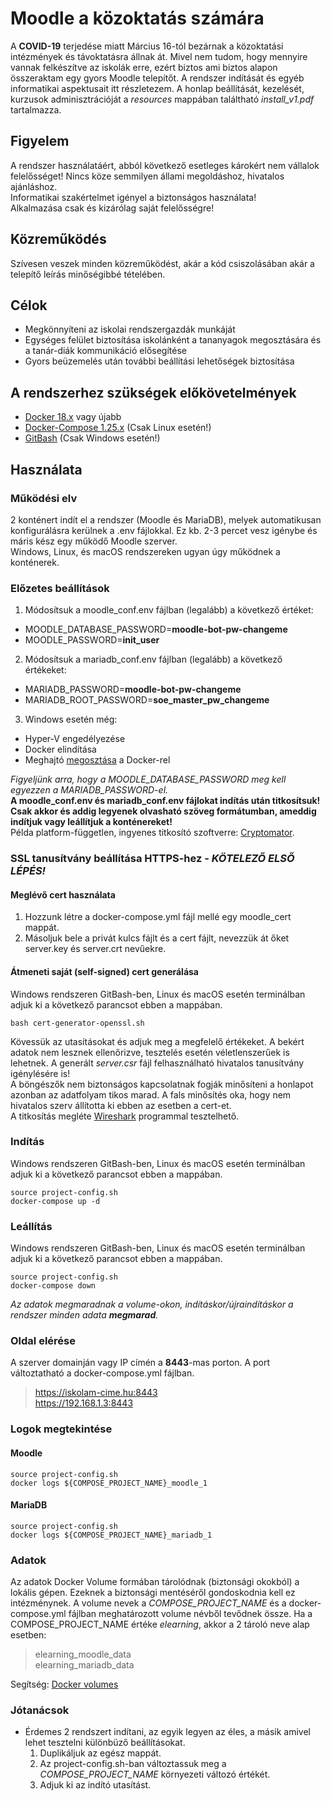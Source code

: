 # Moodle a közoktatás számára

A **COVID-19** terjedése miatt Március 16-tól bezárnak a közoktatási intézmények és távoktatásra állnak át. Mivel nem tudom, hogy mennyire vannak felkészítve az iskolák erre, ezért biztos ami biztos alapon összeraktam egy gyors Moodle telepítőt. A rendszer indítását és egyéb informatikai aspektusait itt részletezem. A honlap beállítását, kezelését, kurzusok adminisztrációját a _resources_ mappában találtható _install_v1.pdf_ tartalmazza.

## Figyelem
A rendszer használatáért, abból következő esetleges károkért nem vállalok felelősséget! Nincs köze semmilyen állami megoldáshoz, hivatalos ajánláshoz. <br>
Informatikai szakértelmet igényel a biztonságos használata!<br>
Alkalmazása csak és kizárólag saját felelősségre!

## Közreműködés
Szívesen veszek minden közreműködést, akár a kód csiszolásában akár a telepítő leírás minőségibbé tételében.

## Célok
- Megkönnyíteni az iskolai rendszergazdák munkáját
- Egységes felület biztosítása iskolánként a tananyagok megosztására és a tanár-diák kommunikáció elősegítése
- Gyors beüzemelés után további beállítási lehetőségek biztosítása

## A rendszerhez szükségek előkövetelmények
- [Docker 18.x](https://docs.docker.com/install/) vagy újabb
- [Docker-Compose 1.25.x](https://docs.docker.com/compose/install/) (Csak Linux esetén!)
- [GitBash](https://gitforwindows.org/) (Csak Windows esetén!)

## Használata
### Működési elv
2 konténert indít el a rendszer (Moodle és MariaDB), melyek automatikusan konfigurálásra kerülnek a .env fájlokkal. Ez kb. 2-3 percet vesz igénybe és máris kész egy működő Moodle szerver.<br>
Windows, Linux, és macOS rendszereken ugyan úgy működnek a konténerek.
### Előzetes beállítások
1. Módosítsuk a moodle_conf.env fájlban (legalább) a következő értéket: <br>
  - MOODLE_DATABASE_PASSWORD=**moodle-bot-pw-changeme**
  - MOODLE_PASSWORD=**init_user**
2. Módosítsuk a mariadb_conf.env fájlban (legalább) a következő értékeket: <br>
  - MARIADB_PASSWORD=**moodle-bot-pw-changeme**
  - MARIADB_ROOT_PASSWORD=**soe_master_pw_changeme**
3. Windows esetén még:
  - Hyper-V engedélyezése
  - Docker elindítása
  - Meghajtó [megosztása](https://docs.docker.com/docker-for-windows/#docker-settings-dialog) a Docker-rel

_Figyeljünk arra, hogy a MOODLE_DATABASE_PASSWORD meg kell egyezzen a MARIADB_PASSWORD-el._<br>
**A moodle_conf.env és mariadb_conf.env fájlokat indítás után titkosítsuk! Csak akkor és addig legyenek olvasható szöveg formátumban, ameddig indítjuk vagy leállítjuk a konténereket!** <br> Példa platform-független, ingyenes titkosító szoftverre: [Cryptomator](https://cryptomator.org/).

### SSL tanusítvány beállítása HTTPS-hez - **_KÖTELEZŐ ELSŐ LÉPÉS!_**
#### Meglévő cert használata
1. Hozzunk létre a docker-compose.yml fájl mellé egy moodle_cert mappát.
2. Másoljuk bele a privát kulcs fájlt és a cert fájlt, nevezzük át őket server.key és server.crt nevűekre.

#### Átmeneti saját (self-signed) cert generálása
Windows rendszeren GitBash-ben, Linux és macOS esetén terminálban adjuk ki a következő parancsot ebben a mappában.
```
bash cert-generator-openssl.sh
```
Kövessük az utasításokat és adjuk meg a megfelelő értékeket. A bekért adatok nem lesznek ellenőrizve, tesztelés esetén véletlenszerűek is lehetnek. A generált _server.csr_ fájl felhasználható hivatalos tanusítvány igénylésére is! <br> A böngészők nem biztonságos kapcsolatnak fogják minősíteni a honlapot azonban az adatfolyam tikos marad. A fals minősítés oka, hogy nem hivatalos szerv állította ki ebben az esetben a cert-et. <br> A titkosítás megléte [Wireshark](https://www.wireshark.org/) programmal tesztelhető.

### Indítás
Windows rendszeren GitBash-ben, Linux és macOS esetén terminálban adjuk ki a következő parancsot ebben a mappában.
```
source project-config.sh
docker-compose up -d
```

### Leállítás
Windows rendszeren GitBash-ben, Linux és macOS esetén terminálban adjuk ki a következő parancsot ebben a mappában.
```
source project-config.sh
docker-compose down
```
_Az adatok megmaradnak a volume-okon, indításkor/újraindításkor a rendszer minden adata **megmarad**._

### Oldal elérése
A szerver domainján vagy IP címén a **8443**-mas porton. A port változtatható a docker-compose.yml fájlban.
> https://iskolam-cime.hu:8443 <br>
> https://192.168.1.3:8443 <br>

### Logok megtekintése
#### Moodle
```
source project-config.sh
docker logs ${COMPOSE_PROJECT_NAME}_moodle_1
```

#### MariaDB
```
source project-config.sh
docker logs ${COMPOSE_PROJECT_NAME}_mariadb_1
```
### Adatok
Az adatok Docker Volume formában tárolódnak (biztonsági okokból) a lokális gépen. Ezeknek a biztonsági mentéséről gondoskodnia kell ez intézménynek. A volume nevek a _COMPOSE_PROJECT_NAME_ és a docker-compose.yml fájlban meghatározott volume névből tevődnek össze. Ha a COMPOSE_PROJECT_NAME értéke _elearning_, akkor a 2 tároló neve alap esetben:
> elearning_moodle_data <br>
> elearning_mariadb_data

Segítség: [Docker volumes](https://docs.docker.com/storage/volumes/)

### Jótanácsok
- Érdemes 2 rendszert indítani, az egyik legyen az éles, a másik amivel lehet tesztelni különbüző beállításokat.
  1. Duplikáljuk az egész mappát.
  2. Az project-config.sh-ban változtassuk meg a _COMPOSE_PROJECT_NAME_ környezeti változó értékét.
  3. Adjuk ki az indító utasítást.
